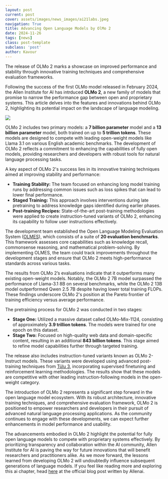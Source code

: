 ```yaml
---
layout: post
current: post
cover: assets/images/news_images/ai21labs.jpeg
navigation: True
title: Advancing Open Language Models by OlMo 2
date: 2024-11-26
tags: [news]
class: post-template
subclass: 'post'
author: Kavour
---
```


<p> The release of OLMo 2 marks a showcase on improved performance and stability through innovative training techniques and comprehensive evaluation frameworks.</p>

<p> Following the success of the first OLMo model released in February 2024, the Allen Institute for AI has intrduced <strong>OLMo 2</strong>, a new family of models that promise to narrow the performance gap between open and proprietary systems. This article delves into the features and innovations behind OLMo 2, highlighting its potential impact on the landscape of language modeling.</p>

<img src = 'https://www.datocms-assets.com/64837/1732648723-olmo2-2.png?dpr=1.5&fit=max&fm=webp&h=810&w=1550'>

<p>OLMo 2 includes two primary models: a <strong>7 billion parameter</strong> model and a <strong>13 billion parameter</strong> model, both trained on up to <strong>5 trillion tokens</strong>. These models are designed to compete with leading open-weight models like Llama 3.1 on various English academic benchmarks. The development of OLMo 2 reflects a commitment to enhancing the capabilities of fully open models, providing researchers and developers with robust tools for natural language processing tasks.</p>

<p>A key aspect of OLMo 2's success lies in its innovative training techniques aimed at improving stability and performance:</p>
<ul>
    <li><strong>Training Stability:</strong> The team focused on enhancing long model training runs by addressing common issues such as loss spikes that can lead to lower final performance.</li>
    <li><strong>Staged Training:</strong> This approach involves interventions during late pretraining to address knowledge gaps identified during earlier phases.</li>
    <li><strong>Post-training Recipes:</strong> State-of-the-art post-training methodologies were applied to create instruction-tuned variants of OLMo 2, enhancing its capability to follow user instructions effectively.</li>
</ul>

<p>The development team established the Open Language Modeling Evaluation System (<a href='https://github.com/allenai/olmes'>OLMES</a>), which consists of a suite of <strong>20 evaluation benchmarks</strong>. This framework assesses core capabilities such as knowledge recall, commonsense reasoning, and mathematical problem-solving. By implementing OLMES, the team could track improvements throughout the development stages and ensure that OLMo 2 meets high-performance standards across various tasks.</p>

<p>The results from OLMo 2’s evaluations indicate that it outperforms many existing open-weight models. Notably, the OLMo 2 7B model surpassed the performance of Llama-3.1 8B on several benchmarks, while the OLMo 2 13B model outperformed Qwen 2.5 7B despite having lower total training FLOPs. These findings underscore OLMo 2's position at the Pareto frontier of training efficiency versus average performance.</p>

<p>The pretraining process for OLMo 2 was conducted in two stages:</p>
<ul>
    <li><strong>Stage One:</strong> Utilized a massive dataset called OLMo-Mix-1124, consisting of approximately <strong>3.9 trillion tokens</strong>. The models were trained for one epoch on this dataset.</li>
    <li><strong>Stage Two:</strong> Focused on high-quality web data and domain-specific content, resulting in an additional <strong>843 billion tokens</strong>. This stage aimed to refine model capabilities further through targeted training.</li>
</ul>

<p>The release also includes instruction-tuned variants known as OLMo 2-Instruct models. These variants were developed using advanced post-training techniques from <a href='https://allenai.org/tulu'>Tülu 3</a>, incorporating supervised finetuning and reinforcement learning methodologies. The results show that these models are competitive with other leading instruction-following models in the open-weight category.</p>

<p>The introduction of OLMo 2 represents a significant step forward in the open language model ecosystem. With its robust architecture, innovative training techniques, and comprehensive evaluation framework, OLMo 2 is positioned to empower researchers and developers in their pursuit of advanced natural language processing applications. As the community continues to engage with these developments, we can expect further enhancements in model performance and usability.</p>

<p>The advancements embodied in OLMo 2 highlight the potential for fully open language models to compete with proprietary systems effectively. By prioritizing transparency and collaboration within the AI community, Allen Institute for AI is paving the way for future innovations that will benefit researchers and practitioners alike. As we move forward, the lessons learned from developing OLMo 2 will undoubtedly influence subsequent generations of language models. If you feel like reading more and exploring this ai chapter, head <a href='https://allenai.org/blog/olmo2'>here</a> at the official blog post written by Allenai.</p>